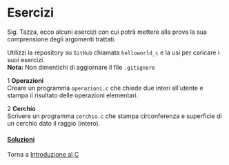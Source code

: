 # Esercizi

Sig. Tazza, ecco alcuni esercizi con cui potrà mettere alla prova
la sua comprensione degli argomenti trattati.

Utilizzi la repository su `GitHub` chiamata `helloworld_c` e la usi per caricare i suoi esercizi.<br>
**Nota:** Non dimentichi di aggiornare il file `.gitignore`

1 **Operazioni**<br>
Creare un programma `operazioni.c` che chiede due interi all'utente e stampa
il risultato delle operazioni elementari.

2 **Cerchio**<br>
Scrivere un programma `cerchio.c` che stampa circonferenza e superficie di un cerchio
dato il raggio (intero).

<h4><a href="https://github.com/FabioZTessitore/laboratorio/tree/master/esercizi/part-i/intro-C">Soluzioni</a></h4>

Torna a [Introduzione al C](../summary.md)
